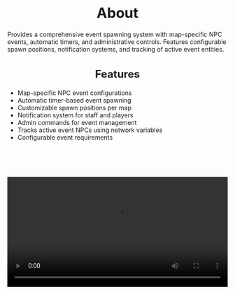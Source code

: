 <h1 style="text-align:center; font-size:2rem; font-weight:bold;">About</h1>

Provides a comprehensive event spawning system with map-specific NPC events, automatic timers, and administrative controls. Features configurable spawn positions, notification systems, and tracking of active event entities.

<h2 style="text-align:center; font-size:1.5rem; font-weight:bold;">Features</h2>

- Map-specific NPC event configurations
- Automatic timer-based event spawning
- Customizable spawn positions per map
- Notification system for staff and players
- Admin commands for event management
- Tracks active event NPCs using network variables
- Configurable event requirements

<br><br>

<p align="center">
  <video width="900" style="max-width:100%; margin-bottom: 40px; margin-top: 20px;" controls>
    <source src="https://github.com/bleonheart/bleonheart.github.io/raw/refs/heads/main/docs/assets/AutomaticEvents.mp4" type="video/mp4">
    Your browser does not support the video tag.
  </video>
</p>

<br><br>


